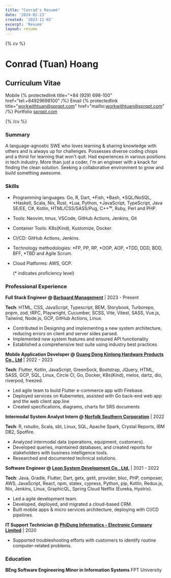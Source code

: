 ```yaml
---
title: "Conrad's Resumé"
date: '2024-02-23'
created: '2023-11-02'
excerpt: 'Resumé'
layout: resume
---
```


{% cv %}

# Conrad (Tuan) Hoang

## Curriculum Vitae

Mobile {% protectedlink title="+84 (929) 698-100" href="tel:+84929698100" /%}
Email {% protectedlink title="workwithtuan@sprqpt.com" href="mailto:workwithtuan@sprqpt.com" /%}
Portfolio [sprqpt.com](https://sprqpt.com)

{% /cv %}

### Summary

A language-agnostic SWE who loves learning & sharing knowledge with
others and is always up for challenges. Possesses diverse coding chops
and a thirst for learning that won't quit. Had experiences in various
positions in tech industry. More than just a coder, I'm an engineer with
a knack for finding the clean solution. Seeking a collaborative
environment to grow and build something awesome.

### Skills

- Programming languages: Go, R, Dart, \*Fish, \*Bash, \*SQL/NoSQL, \*Haskell,
  Scala, Nix, Rust, \*Lua, Python, \*JavaScript, TypeScript, Java SE/EE,
  C#, Kotlin, HTML/CSS/SASS/Pug, C++¹⁰, Ruby, Perl and PHP.

- Tools: Neovim, tmux, VSCode, GitHub Actions, Jenkins, Git

- Container Tools: K8s(Kind), Kustomize, Docker.

- CI/CD: GitHub Actions, Jenkins.

- Technology methodologies: \*FP, PP, RP, \*OOP, AOP, \*TDD, DDD, BDD,
  BFF, \*TBD and Agile Scrum.

- Cloud Platforms: AWS, GCP.

  (\* indicates proficiency level)

### Professional Experience

**Full Stack Engineer @ [Barbaard Management](https://barbaard.com)** |
2023 - Present

**Tech**: HTML, CSS, JavaScript, Typescript, BEM, Storybook, Turborepo,
pnpm, zod, tRPC, Playwright, Cucumber, SCSS, Vite, Vitest, SASS, Vue.js,
Tailwind, Node.js, GCP, GitHub Actions, Linux.

- Contributed in Designing and implementing a new system architecture,
  reducing errors on client and server sides
  parsed.
- Implemented new system features and ensured API functionality
- Established a comprehensive test suite using industry best practices

**Mobile Application Developer @ [Guang Dong Kinlong Hardware Products Co., Ltd](https://en.kinlong.com)**
| 2022 - 2023

**Tech**: Flutter, Kotlin, JavaScript, GreenSock, Bootstrap, JQuery, HTML,
SASS, GCP, SQL, Linux, Circle CI, Go, Docker, K8s(Kind), melos, dartz,
dio, riverpod, freezed.

- Led agile team to build Flutter e-commerce app with Firebase.
- Deployed services on Kubernetes, assisted with Go back-end web app and
  the web client app.line
- Created specifications, diagrams, charts for SRS documents

**Intermodal System Analyst Intern @ [Norfolk Southern Corporation](https://www.norfolksouthern.com)** | 2022

**Tech**: R, rstudio, Scala, sbt, Linux, SQL, Apache Spark,
Crystal Reports, IBM DB2, Spotfire.

- Analyzed intermodal data (operations, equipment, customers).
- Developed queries, maintained databases, and created reports for
  stakeholders with business intelligence tools.
- Researched and documented technical solutions.

**Software Engineer @ [Leon System Development Co., Ltd.](https://leon-system.com)** | 2021 -
2022

**Tech**: Java, Gradle, Flutter, Dart, getx, getit, provider, bloc, PHP,
composer, AWS, JavaScript, React, npm, statex, cypress, Python, pip, Kotlin, Redux.js,
Nix, Jenkins, Linux, GraphicQL, Spring Cloud Netflix (Eureka, Hystrix).

- Led a agile development team.
- Developed, deployed, and migrated a cloud-based CRM.
- Built mobile apps & micro services architecture, deploying with CI/CD
  pipelines.

**IT Support Technician @ [PhiDung Informatics - Electronic Company Limited](http://www.pdc.vn)**
| 2020

- Supported troubleshooting efforts with customers to identify routine
  computer-related problems.

### Education

**BEng Software Engineering Minor in Information Systems** FPT University
